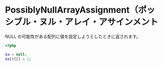 # PossiblyNullArrayAssignment（ポッシブル・ヌル・アレイ・アサインメント

NULL の可能性がある配列に値を設定しようとしたときに返されます。

```php
<?php

$a = null;
$a[0][] = 1;
```
